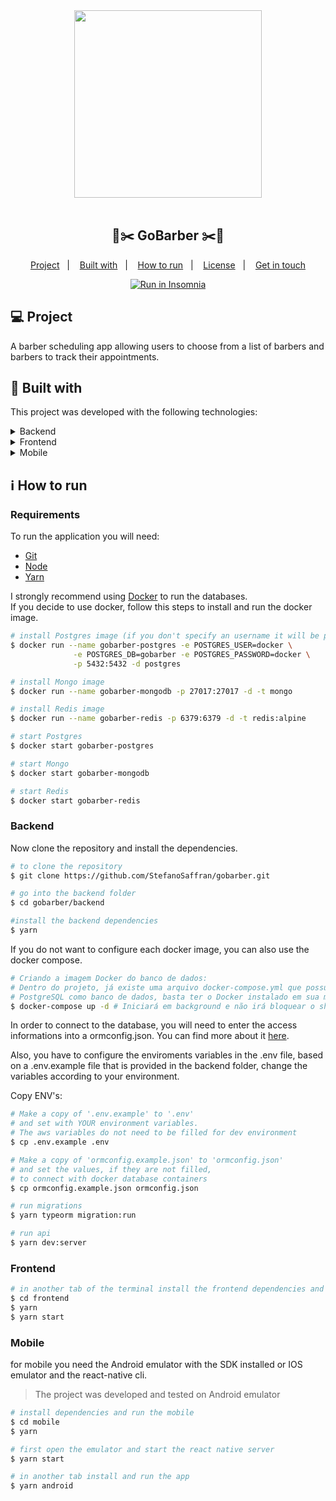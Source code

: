 <div align="center">
    <img src="https://res.cloudinary.com/stefanosaffran/image/upload/v1593524185/zfwgali2ynkoeysxw40m.svg" width="300px"/>
</div>

<br />

<h2 align="center">
   💈✂️ GoBarber ✂️💈
</h2>

<p align="center">
  <a href="#computer-project">Project</a>&nbsp;&nbsp;&nbsp;|&nbsp;&nbsp;&nbsp;
  <a href="#rocket-built-with">Built with</a>&nbsp;&nbsp;&nbsp;|&nbsp;&nbsp;&nbsp;
  <a href="#information_source-how-to-run">How to run</a>&nbsp;&nbsp;&nbsp;|&nbsp;&nbsp;&nbsp;
  <a href="#memo-license">License</a>&nbsp;&nbsp;&nbsp;|&nbsp;&nbsp;&nbsp;
  <a href="#mailbox_with_mail-get-in-touch">Get in touch</a>
  </p>

<p align="center">
  <a href="https://insomnia.rest/run/?label=GoBarber%20API&uri=https%3A%2F%2Fraw.githubusercontent.com%2Fmateusc42%2Fgobarber%2Fmaster%2FInsomnia.json" target="_blank"><img src="https://insomnia.rest/images/run.svg" alt="Run in Insomnia"></a>
  </a>
</p>

## :computer: Project 

 A barber scheduling app allowing users to choose from a list of barbers and barbers to track their appointments.

## :rocket: Built with

This project was developed with the following technologies:

<details>
  <summary>Backend</summary>

-   [Node.js](https://nodejs.org/)
-   [Express](https://expressjs.com/)
-   [TypeORM](https://typeorm.io/)
-   [Typescript](https://www.typescriptlang.org/)
-   [TS-Node-Dev](https://www.npmjs.com/package/ts-node-dev)
-   [MongoDB](https://www.mongodb.com/)
-   [Docker](https://www.docker.com/docker-community)
-   [PostgreSQL](https://www.postgresql.org/)
-   [JWT](https://jwt.io/)
-   [Celebrate](https://github.com/arb/celebrate)
-   [AWS S3](https://aws.amazon.com/pt/s3/)
-   [Multer](https://github.com/expressjs/multer)
-   [Tsyringe](https://github.com/microsoft/tsyringe)
-   [uuidv4](https://www.npmjs.com/package/uuidv4)
-   [Bcrypt](https://www.npmjs.com/package/bcrypt)
-   [Cors](https://www.npmjs.com/package/cors)
-   [Dotenv](https://www.npmjs.com/package/dotenv)
-   [Handlebars](https://handlebarsjs.com/)
-   [Nodemailer](https://nodemailer.com/about/)
-   [ESLint](https://eslint.org/)
-   [Prettier](https://prettier.io/)
-   [VS Code](https://code.visualstudio.com/)

</details>

<details>
  <summary>Frontend</summary>

-   [React](https://pt-br.reactjs.org/)
-   [Typescript](https://www.typescriptlang.org/)
-   [Unform](https://unform.dev/)
-   [Styled Components](https://styled-components.com/)
-   [Context API](https://reactjs.org/docs/context.html)
-   [React-toggle](https://github.com/aaronshaf/react-toggle)
-   [React-spring](https://www.react-spring.io/)
-   [Polished](https://polished.js.org/)
-   [Yup](https://www.npmjs.com/package/yup)
-   [Date-fns](https://date-fns.org/)
-   [uuidv4](https://www.npmjs.com/package/uuidv4)
-   [Axios](https://www.npmjs.com/package/axios)
-   [React Icons](https://react-icons.netlify.com/#/)
-   [ESLint](https://eslint.org/)
-   [Prettier](https://prettier.io/)
-   [VS Code](https://code.visualstudio.com/)

</details>

<details>
  <summary>Mobile</summary>

-   [React](https://pt-br.reactjs.org/)
-   [React Native](https://reactnative.dev/)
-   [Typescript](https://www.typescriptlang.org/)
-   [Unform](https://unform.dev/)
-   [Styled Components](https://styled-components.com/)
-   [Context API](https://reactjs.org/docs/context.html)
-   [React Navigation](https://reactnavigation.org/)
-   [React Native Vector Icons](https://github.com/oblador/react-native-vector-icons)
-   [Axios](https://www.npmjs.com/package/axios)
-   [ESLint](https://eslint.org/)
-   [Prettier](https://prettier.io/)
-   [VS Code](https://code.visualstudio.com/)

</details>

## :information_source: How to run

### Requirements

To run the application you will need:
* [Git](https://git-scm.com)
* [Node](https://nodejs.org/)
* [Yarn](https://yarnpkg.com/) 

I strongly recommend using [Docker](https://www.docker.com/) to run the databases.
<br>
If you decide to use docker, follow this steps to install and run the docker image.

```bash
# install Postgres image (if you don't specify an username it will be postgres by default)
$ docker run --name gobarber-postgres -e POSTGRES_USER=docker \
              -e POSTGRES_DB=gobarber -e POSTGRES_PASSWORD=docker \
              -p 5432:5432 -d postgres

# install Mongo image
$ docker run --name gobarber-mongodb -p 27017:27017 -d -t mongo

# install Redis image
$ docker run --name gobarber-redis -p 6379:6379 -d -t redis:alpine

# start Postgres
$ docker start gobarber-postgres

# start Mongo
$ docker start gobarber-mongodb

# start Redis
$ docker start gobarber-redis
```

### Backend
Now clone the repository and install the dependencies.
```bash
# to clone the repository
$ git clone https://github.com/StefanoSaffran/gobarber.git

# go into the backend folder
$ cd gobarber/backend

#install the backend dependencies
$ yarn
```

If you do not want to configure each docker image, you can also use the docker compose.

```bash
# Criando a imagem Docker do banco de dados:
# Dentro do projeto, já existe uma arquivo docker-compose.yml que possui o
# PostgreSQL como banco de dados, basta ter o Docker instalado em sua máquina.
$ docker-compose up -d # Iniciará em background e não irá bloquear o shell
```

In order to connect to the database, you will need to enter the access informations into a ormconfig.json. You can find more about it [here](https://typeorm.io/#/using-ormconfig).

Also, you have to configure the enviroments variables in the .env file, based on a .env.example file that is provided in the backend folder, change the variables according to your environment.

Copy ENV's:

```bash
# Make a copy of '.env.example' to '.env'
# and set with YOUR environment variables.
# The aws variables do not need to be filled for dev environment
$ cp .env.example .env

# Make a copy of 'ormconfig.example.json' to 'ormconfig.json'
# and set the values, if they are not filled,
# to connect with docker database containers
$ cp ormconfig.example.json ormconfig.json
```

```bash
# run migrations
$ yarn typeorm migration:run

# run api
$ yarn dev:server
```

### Frontend

```bash
# in another tab of the terminal install the frontend dependencies and run it 
$ cd frontend
$ yarn
$ yarn start
```

### Mobile

for mobile you need the Android emulator with the SDK installed or IOS emulator and the react-native cli.

<blockquote>The project was developed and tested on Android emulator</blockquote>

```bash
# install dependencies and run the mobile
$ cd mobile
$ yarn

# first open the emulator and start the react native server
$ yarn start

# in another tab install and run the app
$ yarn android

```